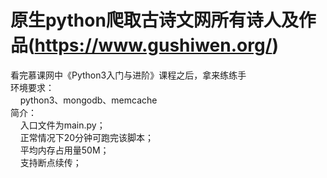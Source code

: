 # 原生python爬取古诗文网所有诗人及作品(https://www.gushiwen.org/)
看完慕课网中《Python3入门与进阶》课程之后，拿来练练手<br />
环境要求：<br />
  &nbsp;&nbsp;&nbsp;&nbsp;python3、mongodb、memcache<br />
简介：<br />
  &nbsp;&nbsp;&nbsp;&nbsp;入口文件为main.py；<br />
  &nbsp;&nbsp;&nbsp;&nbsp;正常情况下20分钟可跑完该脚本；<br />
  &nbsp;&nbsp;&nbsp;&nbsp;平均内存占用量50M；<br />
  &nbsp;&nbsp;&nbsp;&nbsp;支持断点续传；<br />
